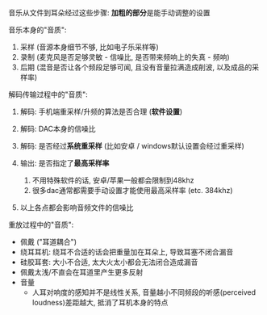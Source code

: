 

音乐从文件到耳朵经过这些步骤: **加粗的部分**是能手动调整的设置



音乐本身的"音质":

1. 采样 (音源本身细节不够, 比如电子乐采样等)
2. 录制 (麦克风是否足够灵敏 - 信噪比, 是否带来频响上的失真 - 频响)
3. 后期 (混音是否让各个频段足够可闻, 且没有音量拉满造成削波, 以及成品的采样率)



解码传输过程中的"音质":

1. 解码: 手机端重采样/升频的算法是否合理 (**软件设置**)
2. 解码: DAC本身的信噪比
3. 解码: 是否经过**系统重采样** (比如安卓 / windows默认设置会经过重采样)
4. 输出: 是否指定了**最高采样率**
   1. 不用特殊软件的话, 安卓/苹果一般都会限制到48khz
   2. 很多dac通常都需要手动设置才能使用最高采样率 (etc. 384khz)

5. 以上各点都会影响音频文件的信噪比



重放过程中的"音质":

-  佩戴 ("耳道耦合")
  -  绕耳耳机: 绕耳不合适的话会把重量加在耳朵上, 导致耳塞不闭合漏音
  -  硅胶耳套: 大小不合适, 太大火太小都会无法闭合造成漏音
  -  佩戴太浅/不直会在耳道里产生更多反射
-  音量
   -  人耳对响度的感知并不是线性关系, 音量越小不同频段的听感(perceived loudness)差距越大, 抵消了耳机本身的特点

